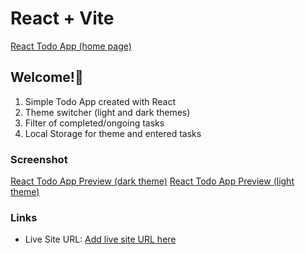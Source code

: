 # React + Vite
[React Todo App (home page)](./public/Todo.jpg)
## Welcome!👋

1. Simple Todo App created with React
2. Theme switcher (light and dark themes)
3. Filter of completed/ongoing tasks
4. Local Storage for theme and entered tasks


### Screenshot

[React Todo App Preview (dark theme)](./public/Todo.jpg)
[React Todo App Preview (light theme)](./public/Todo1.jpg)

### Links

- Live Site URL: [Add live site URL here](https://JuliaSemakhina.github.io/todo-react-list)